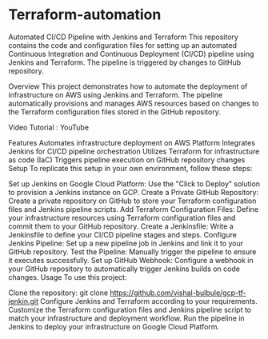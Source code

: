 # Terraform-automation
Automated CI/CD Pipeline with Jenkins and Terraform 
This repository contains the code and configuration files for setting up an automated Continuous Integration and Continuous Deployment (CI/CD) pipeline using Jenkins and Terraform. The pipeline is triggered by changes to GitHub repository.

Overview
This project demonstrates how to automate the deployment of infrastructure on AWS using Jenkins and Terraform. The pipeline automatically provisions and manages AWS resources based on changes to the Terraform configuration files stored in the GitHub repository.

Video Tutorial : YouTube

Features
Automates infrastructure deployment on AWS Platform
Integrates Jenkins for CI/CD pipeline orchestration
Utilizes Terraform for infrastructure as code (IaC)
Triggers pipeline execution on GitHub repository changes
Setup
To replicate this setup in your own environment, follow these steps:

Set up Jenkins on Google Cloud Platform: Use the "Click to Deploy" solution to provision a Jenkins instance on GCP.
Create a Private GitHub Repository: Create a private repository on GitHub to store your Terraform configuration files and Jenkins pipeline scripts.
Add Terraform Configuration Files: Define your infrastructure resources using Terraform configuration files and commit them to your GitHub repository.
Create a Jenkinsfile: Write a Jenkinsfile to define your CI/CD pipeline stages and steps.
Configure Jenkins Pipeline: Set up a new pipeline job in Jenkins and link it to your GitHub repository.
Test the Pipeline: Manually trigger the pipeline to ensure it executes successfully.
Set up GitHub Webhook: Configure a webhook in your GitHub repository to automatically trigger Jenkins builds on code changes.
Usage
To use this project:

Clone the repository: git clone https://github.com/vishal-bulbule/gcp-tf-jenkin.git
Configure Jenkins and Terraform according to your requirements.
Customize the Terraform configuration files and Jenkins pipeline script to match your infrastructure and deployment workflow.
Run the pipeline in Jenkins to deploy your infrastructure on Google Cloud Platform.
